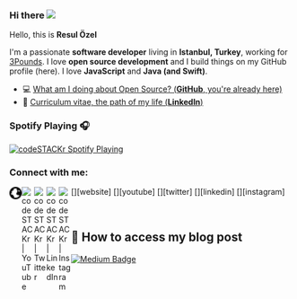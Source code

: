 
### Hi there <a href="https://www.resulozel.com.tr/"><img src="https://media.giphy.com/media/hvRJCLFzcasrR4ia7z/giphy.gif" width="25px"></a>

Hello, this is **Resul Özel**

I'm a passionate **software developer** living in **Istanbul, Turkey**, working for [3Pounds](http://www.3pounds.io).
I love **open source development** and I build things on my GitHub profile (here).
I love **JavaScript** and **Java (and Swift)**.

- 💻  [What am I doing about Open Source? (**GitHub**, you're already here)](https://github.com/rozel96)
- 🏹  [Curriculum vitae, the path of my life (**LinkedIn**)](https://linkedin.com/in/resul-özel-3710601a1)



### Spotify Playing 🎧

[<img src="https://now-playing-codestackr.vercel.app/api/spotify-playing" alt="codeSTACKr Spotify Playing" width="350" />](https://open.spotify.com/user/swyqyimdc12jajde4vpwd2x1b)

### Connect with me:

[<img align="left" alt="codeSTACKr.com" width="22px" src="https://raw.githubusercontent.com/iconic/open-iconic/master/svg/globe.svg" />][website]
[<img align="left" alt="codeSTACKr | YouTube" width="22px" src="https://cdn.jsdelivr.net/npm/simple-icons@v3/icons/youtube.svg" />][youtube]
[<img align="left" alt="codeSTACKr | Twitter" width="22px" src="https://cdn.jsdelivr.net/npm/simple-icons@v3/icons/twitter.svg" />][twitter]
[<img align="left" alt="codeSTACKr | LinkedIn" width="22px" src="https://cdn.jsdelivr.net/npm/simple-icons@v3/icons/linkedin.svg" />][linkedin]
[<img align="left" alt="codeSTACKr | Instagram" width="22px" src="https://cdn.jsdelivr.net/npm/simple-icons@v3/icons/instagram.svg" />][instagram]

<br />



## 📝 How to access my blog post

[![Medium Badge](https://img.shields.io/badge/ResulOzel-Medium-blue?style=for-the-badge&logo=medium)](https://medium.com/@rslozl)



